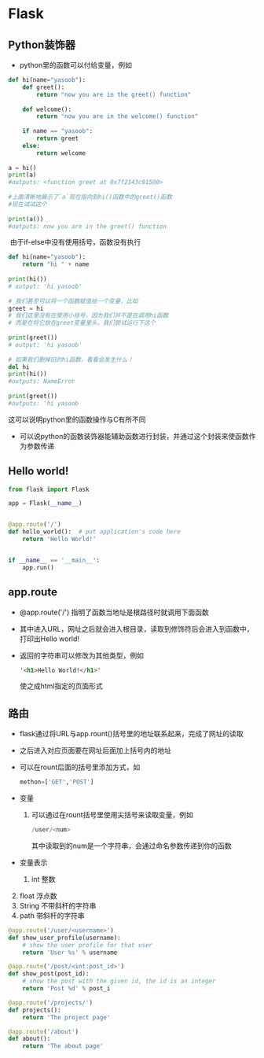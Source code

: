 # Flask

## Python装饰器

- python里的函数可以付给变量，例如

```python
def hi(name="yasoob"):
    def greet():
        return "now you are in the greet() function"
 
    def welcome():
        return "now you are in the welcome() function"
 
    if name == "yasoob":
        return greet
    else:
        return welcome
 
a = hi()
print(a)
#outputs: <function greet at 0x7f2143c01500>
 
#上面清晰地展示了`a`现在指向到hi()函数中的greet()函数
#现在试试这个
 
print(a())
#outputs: now you are in the greet() function
```

​	由于if-else中没有使用括号，函数没有执行

```python
def hi(name="yasoob"):
    return "hi " + name
 
print(hi())
# output: 'hi yasoob'
 
# 我们甚至可以将一个函数赋值给一个变量，比如
greet = hi
# 我们这里没有在使用小括号，因为我们并不是在调用hi函数
# 而是在将它放在greet变量里头。我们尝试运行下这个
 
print(greet())
# output: 'hi yasoob'
 
# 如果我们删掉旧的hi函数，看看会发生什么！
del hi
print(hi())
#outputs: NameError
 
print(greet())
#outputs: 'hi yasoob
```

 这可以说明python里的函数操作与C有所不同

- 可以说python的函数装饰器能辅助函数进行封装，并通过这个封装来使函数作为参数传递

## Hello world!

```python
from flask import Flask

app = Flask(__name__)


@app.route('/')
def hello_world():  # put application's code here
    return 'Hello World!'


if __name__ == '__main__':
    app.run()
```

## app.route

- @app.route('/') 指明了函数当地址是根路径时就调用下面函数

- 其中进入URL，网址之后就会进入根目录，读取到修饰符后会进入到函数中，打印出Hello world! 

- 返回的字符串可以修改为其他类型，例如

  ```html
  '<h1>Hello World!</h1>'
  ```

  使之成html指定的页面形式

## 路由

- flask通过将URL与app.rount()括号里的地址联系起来，完成了网址的读取

- 之后进入对应页面要在网址后面加上括号内的地址

- 可以在rount后面的括号里添加方式，如

  ```python
  methon=['GET','POST']
  ```

- 变量

  1. 可以通过在rount括号里使用尖括号来读取变量，例如

     ```python
     /user/<num>
     ```

     其中读取到的num是一个字符串，会通过命名参数传递到你的函数

- 变量表示

  1. int 整数
2. float 浮点数
  3. String 不带斜杆的字符串
4. path 带斜杆的字符串

```python
@app.route('/user/<username>')
def show_user_profile(username):
    # show the user profile for that user
    return 'User %s' % username

@app.route('/post/<int:post_id>')
def show_post(post_id):
    # show the post with the given id, the id is an integer
    return 'Post %d' % post_i

@app.route('/projects/')
def projects():
    return 'The project page'

@app.route('/about')
def about():
    return 'The about page'
```

